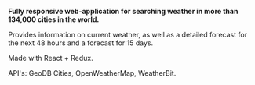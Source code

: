 <p><b>Fully responsive web-application for searching weather in more than 134,000 cities in the world.</b></p>
<p>Provides information on current weather, as well as a detailed forecast for the next 48 hours and a forecast for 15 days.</p>
<p>Made with React + Redux.</p>
<p>API's: GeoDB Cities, OpenWeatherMap, WeatherBit.</p>
